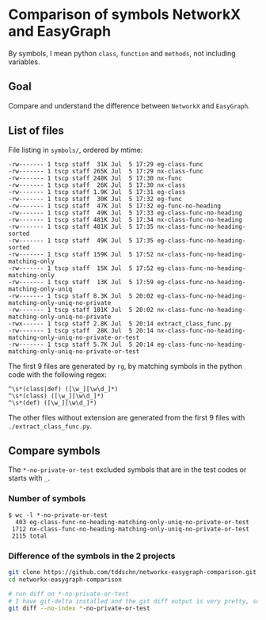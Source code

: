 # Comparison of symbols NetworkX and EasyGraph

By symbols, I mean python `class`, `function` and `methods`, not including variables.

## Goal

Compare and understand the difference between `NetworkX` and `EasyGraph`.

## List of files

File listing in `symbols/`, ordered by mtime:

```
-rw------- 1 tscp staff  31K Jul  5 17:29 eg-class-func
-rw------- 1 tscp staff 265K Jul  5 17:29 nx-class-func
-rw------- 1 tscp staff 248K Jul  5 17:30 nx-func
-rw------- 1 tscp staff  26K Jul  5 17:30 nx-class
-rw------- 1 tscp staff 1.9K Jul  5 17:31 eg-class
-rw------- 1 tscp staff  30K Jul  5 17:32 eg-func
-rw------- 1 tscp staff  47K Jul  5 17:32 eg-func-no-heading
-rw------- 1 tscp staff  49K Jul  5 17:33 eg-class-func-no-heading
-rw------- 1 tscp staff 481K Jul  5 17:34 nx-class-func-no-heading
-rw------- 1 tscp staff 481K Jul  5 17:35 nx-class-func-no-heading-sorted
-rw------- 1 tscp staff  49K Jul  5 17:35 eg-class-func-no-heading-sorted
-rw------- 1 tscp staff 159K Jul  5 17:52 nx-class-func-no-heading-matching-only
-rw------- 1 tscp staff  15K Jul  5 17:52 eg-class-func-no-heading-matching-only
-rw------- 1 tscp staff  13K Jul  5 17:59 eg-class-func-no-heading-matching-only-uniq
-rw------- 1 tscp staff 8.3K Jul  5 20:02 eg-class-func-no-heading-matching-only-uniq-no-private
-rw------- 1 tscp staff 101K Jul  5 20:02 nx-class-func-no-heading-matching-only-uniq-no-private
-rwx------ 1 tscp staff 2.8K Jul  5 20:14 extract_class_func.py
-rw------- 1 tscp staff  28K Jul  5 20:14 nx-class-func-no-heading-matching-only-uniq-no-private-or-test
-rw------- 1 tscp staff 5.7K Jul  5 20:14 eg-class-func-no-heading-matching-only-uniq-no-private-or-test
```

The first 9 files are generated by `rg`, by matching symbols in the python code with the following regex:

```
^\s*(class|def) ([\w_][\w\d_]*)
^\s*(class) ([\w_][\w\d_]*)
^\s*(def) ([\w_][\w\d_]*)
```

The other files without extension are generated from the first 9 files with `./extract_class_func.py`.

## Compare symbols

The `*-no-private-or-test` excluded symbols that are in the test codes or starts with `_`.

### Number of symbols

```
$ wc -l *-no-private-or-test
  403 eg-class-func-no-heading-matching-only-uniq-no-private-or-test
 1712 nx-class-func-no-heading-matching-only-uniq-no-private-or-test
 2115 total
```

### Difference of the symbols in the 2 projects

```bash
git clone https://github.com/tddschn/networkx-easygraph-comparison.git
cd networkx-easygraph-comparison

# run diff on *-no-private-or-test
# I have git-delta installed and the git diff output is very pretty, so what I ran was
git diff --no-index *-no-private-or-test
```